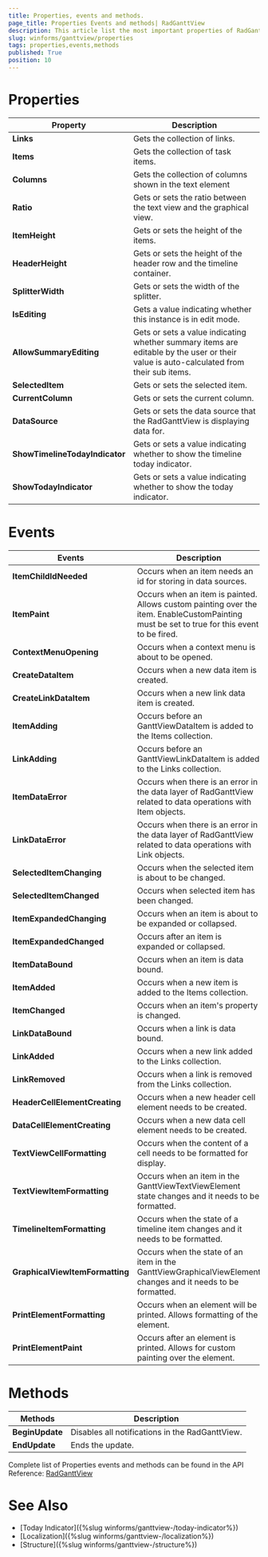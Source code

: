 ```yaml
---
title: Properties, events and methods.
page_title: Properties Events and methods| RadGanttView
description: This article list the most important properties of RadGanttView. 
slug: winforms/ganttview/properties
tags: properties,events,methods
published: True
position: 10
---
```


# Properties

|Property|Description|
|---|---|
|__Links__|Gets the collection of links.|
|__Items__|Gets the collection of task items.|
|__Columns__| Gets the collection of columns shown in the text element|
|__Ratio__|Gets or sets the ratio between the text view and the graphical view.|
|__ItemHeight__|Gets or sets the height of the items.|
|__HeaderHeight__|Gets or sets the height of the header row and the timeline container.|
|__SplitterWidth__|Gets or sets the width of the splitter.|
|__IsEditing__|Gets a value indicating whether this instance is in edit mode.|
|__AllowSummaryEditing__|Gets or sets a value indicating whether summary items are editable by the user or their value is auto-calculated from their sub items.|
|__SelectedItem__|Gets or sets the selected item.|
|__CurrentColumn__|Gets or sets the current column.|
|__DataSource__|Gets or sets the data source that the RadGanttView is displaying data for.|
|__ShowTimelineTodayIndicator__|Gets or sets a value indicating whether to show the timeline today indicator.|
|__ShowTodayIndicator__|Gets or sets a value indicating whether to show the today indicator.|

# Events

|Events|Description|
|---|---|
|__ItemChildIdNeeded__|Occurs when an item needs an id for storing in data sources.|
|__ItemPaint__|Occurs when an item is painted. Allows custom painting over the item. EnableCustomPainting must be set to true for this event to be fired.|
|__ContextMenuOpening__|Occurs when a context menu is about to be opened.|
|__CreateDataItem__|Occurs when a new data item is created.|
|__CreateLinkDataItem__|Occurs when a new link data item is created.|
|__ItemAdding__|Occurs before an GanttViewDataItem is added to the Items collection.|
|__LinkAdding__|Occurs before an GanttViewLinkDataItem is added to the Links collection.|
|__ItemDataError__|Occurs when there is an error in the data layer of RadGanttView related to data operations with Item objects.|
|__LinkDataError__|Occurs when there is an error in the data layer of RadGanttView related to data operations with Link objects.|
|__SelectedItemChanging__|Occurs when the selected item is about to be changed.|
|__SelectedItemChanged__|Occurs when selected item has been changed.|
|__ItemExpandedChanging__|Occurs when an item is about to be expanded or collapsed.|
|__ItemExpandedChanged__|Occurs after an item is expanded or collapsed.|
|__ItemDataBound__|Occurs when an item is data bound.|
|__ItemAdded__|Occurs when a new item is added to the Items collection.|
|__ItemChanged__|Occurs when an item's property is changed.|
|__LinkDataBound__|Occurs when a link is data bound.|
|__LinkAdded__|Occurs when a new link added to the Links collection.|
|__LinkRemoved__|Occurs when a link is removed from the Links collection.|
|__HeaderCellElementCreating__|Occurs when a new header cell element needs to be created.|
|__DataCellElementCreating__|Occurs when a new data cell element needs to be created.|
|__TextViewCellFormatting__|Occurs when the content of a cell needs to be formatted for display.|
|__TextViewItemFormatting__|Occurs when an item in the GanttViewTextViewElement state changes and it needs to be formatted.|
|__TimelineItemFormatting__|Occurs when the state of a timeline item changes and it needs to be formatted.|
|__GraphicalViewItemFormatting__|Occurs when the state of an item in the GanttViewGraphicalViewElement changes and it needs to be formatted.|
|__PrintElementFormatting__|Occurs when an element will be printed. Allows formatting of the element.|
|__PrintElementPaint__|Occurs after an element is printed. Allows for custom painting over the element.|

# Methods

|Methods|Description|
|---|---|
|__BeginUpdate__|Disables all notifications in the RadGanttView.|
|__EndUpdate__|Ends the update.|

Complete list of Properties events and methods can be found in the API Reference: [RadGanttView](http://docs.telerik.com/devtools/winforms/api/html/t_telerik_wincontrols_ui_radganttview.htm) 

# See Also

* [Today Indicator]({%slug winforms/ganttview-/today-indicator%})
* [Localization]({%slug winforms/ganttview-/localization%})
* [Structure]({%slug winforms/ganttview-/structure%})